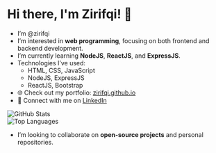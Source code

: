 # Hi there, I'm Zirifqi! 👋

- I’m @zirifqi  
- I’m interested in **web programming**, focusing on both frontend and backend development.  
- I’m currently learning **NodeJS**, **ReactJS**, and **ExpressJS**.  
- Technologies I’ve used:  
  - HTML, CSS, JavaScript  
  - NodeJS, ExpressJS  
  - ReactJS, Bootstrap  
- 🌐 Check out my portfolio: [zirifqi.github.io](https://github.com/zirifqi)  
- 💬 Connect with me on [LinkedIn](https://linkedin.com/in/zirifqi)  

![GitHub Stats](https://github-readme-stats.vercel.app/api?username=zirifqi&show_icons=true&theme=radical)  
![Top Languages](https://github-readme-stats.vercel.app/api/top-langs/?username=zirifqi&layout=compact&theme=radical)  

- I’m looking to collaborate on **open-source projects** and personal repositories.



<!---
zirifqi/zirifqi is a ✨ special ✨ repository because its `README.md` (this file) appears on your GitHub profile.
You can click the Preview link to take a look at your changes.
--->
